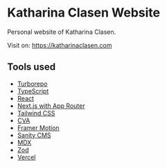 # Katharina Clasen Website

Personal website of Katharina Clasen.

Visit on: https://katharinaclasen.com

## Tools used

- [Turborepo](https://turbo.build/repo)
- [TypeScript](https://www.typescriptlang.org/)
- [React](https://reactjs.org/)
- [Next.js with App Router](https://nextjs.org/)
- [Tailwind CSS](https://tailwindcss.com/)
- [CVA](https://cva.style/docs)
- [Framer Motion](https://www.framer.com/motion/)
- [Sanity CMS](https://www.sanity.io/)
- [MDX](https://github.com/hashicorp/next-mdx-remote)
- [Zod](https://github.com/colinhacks/zod)
- [Vercel](https://vercel.com/)

